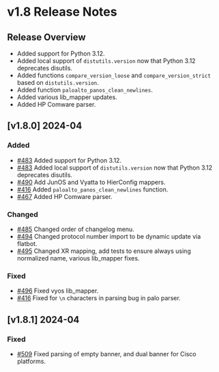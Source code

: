 # v1.8 Release Notes

## Release Overview

- Added support for Python 3.12.
- Added local support of `distutils.version` now that Python 3.12 deprecates disutils.
- Added functions `compare_version_loose` and `compare_version_strict` based on `distutils.version`.
- Added function `paloalto_panos_clean_newlines`.
- Added various lib_mapper updates.
- Added HP Comware parser.

## [v1.8.0] 2024-04

### Added

- [#483](https://github.com/networktocode/netutils/pull/483) Added support for Python 3.12.
- [#483](https://github.com/networktocode/netutils/pull/483) Added local support of `distutils.version` now that Python 3.12 deprecates disutils.
- [#490](https://github.com/networktocode/netutils/pull/490) Add JunOS and Vyatta to HierConfig mappers.
- [#416](https://github.com/networktocode/netutils/pull/416) Added `paloalto_panos_clean_newlines` function.
- [#467](https://github.com/networktocode/netutils/pull/467) Added HP Comware parser.

### Changed

- [#485](https://github.com/networktocode/netutils/pull/485) Changed order of changelog menu.
- [#494](https://github.com/networktocode/netutils/pull/494) Changed protocol number import to be dynamic update via flatbot.
- [#495](https://github.com/networktocode/netutils/pull/495) Changed XR mapping, add tests to ensure always using normalized name, various lib_mapper fixes.

### Fixed

- [#496](https://github.com/networktocode/netutils/pull/496) Fixed vyos lib_mapper.
- [#416](https://github.com/networktocode/netutils/pull/416) Fixed for `\n` characters in parsing bug in palo parser.

## [v1.8.1] 2024-04

### Fixed
- [#509](https://github.com/networktocode/netutils/pull/509) Fixed parsing of empty banner, and dual banner for Cisco platforms.


